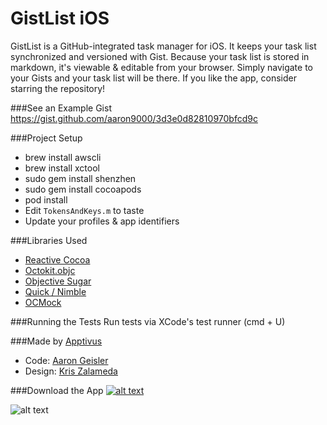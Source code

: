 GistList iOS
========

GistList is a GitHub-integrated task manager for iOS. It keeps your task list synchronized and versioned with Gist. Because your task list is stored in markdown, it's viewable & editable from your browser. Simply navigate to your Gists and your task list will be there. If you like the app, consider starring the repository!

###See an Example Gist
https://gist.github.com/aaron9000/3d3e0d82810970bfcd9c

###Project Setup
- brew install awscli
- brew install xctool
- sudo gem install shenzhen
- sudo gem install cocoapods
- pod install
- Edit `TokensAndKeys.m` to taste
- Update your profiles & app identifiers

###Libraries Used
- [Reactive Cocoa](https://github.com/ReactiveCocoa/ReactiveCocoa)
- [Octokit.objc](https://github.com/octokit/octokit.objc)
- [Objective Sugar](https://github.com/supermarin/objectivesugar)
- [Quick / Nimble](https://github.com/Quick/Nimble)
- [OCMock](https://github.com/erikdoe/ocmock)

###Running the Tests
Run tests via XCode's test runner (cmd + U)

###Made by [Apptivus](https://apptivus.com)
- Code: [Aaron Geisler](http://aarongeisler.com)
- Design: [Kris Zalameda](https://www.behance.net/Zalamedia)

###Download the App
[![alt text](http://gistlist.s3-website-us-east-1.amazonaws.com/btn-4.png)](http://itunes.com/apps/apptivus/gistlist)

![alt text](http://gistlist.s3-website-us-east-1.amazonaws.com/readme-screenshot.jpg)



